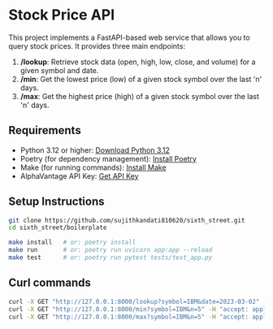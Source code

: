 # Stock Price API

This project implements a FastAPI-based web service that allows you to query stock prices. It provides three main endpoints:

1. **/lookup**: Retrieve stock data (open, high, low, close, and volume) for a given symbol and date.
2. **/min**: Get the lowest price (low) of a given stock symbol over the last 'n' days.
3. **/max**: Get the highest price (high) of a given stock symbol over the last 'n' days.

## Requirements

- Python 3.12 or higher: [Download Python 3.12](https://docs.python.org/3.12/)
- Poetry (for dependency management): [Install Poetry](https://python-poetry.org/)
- Make (for running commands): [Install Make](https://www.gnu.org/software/make/)
- AlphaVantage API Key: [Get API Key](https://www.alphavantage.co/support/#api-key)

## Setup Instructions

```bash
git clone https://github.com/sujithkandati810620/sixth_street.git
cd sixth_street/boilerplate

make install   # or: poetry install
make run       # or: poetry run uvicorn app:app --reload
make test      # or: poetry run pytest tests/test_app.py
```


## Curl commands 

```bash
curl -X GET "http://127.0.0.1:8000/lookup?symbol=IBM&date=2023-03-02" -H "accept: application/json"
curl -X GET "http://127.0.0.1:8000/min?symbol=IBM&n=5" -H "accept: application/json"
curl -X GET "http://127.0.0.1:8000/max?symbol=IBM&n=5" -H "accept: application/json"
```

